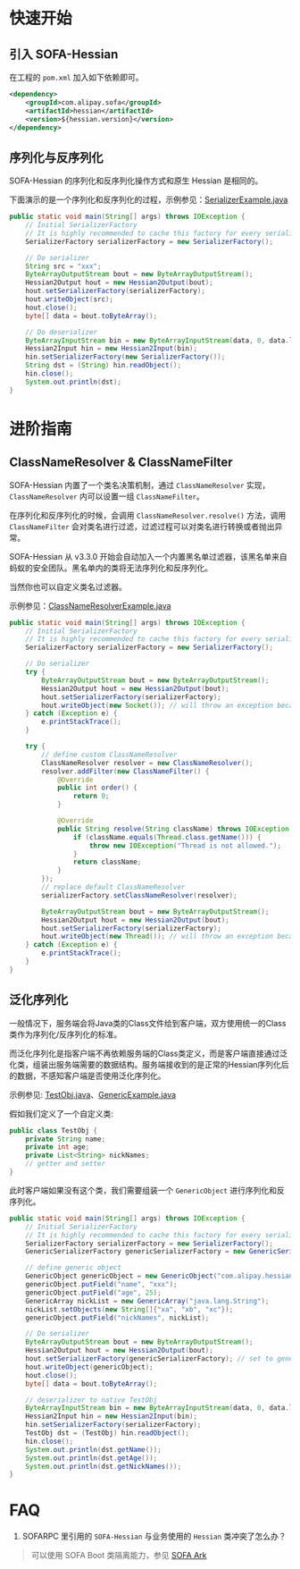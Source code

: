 # 快速开始

## 引入 SOFA-Hessian

在工程的 `pom.xml` 加入如下依赖即可。

```xml
<dependency>
    <groupId>com.alipay.sofa</groupId>
    <artifactId>hessian</artifactId>
    <version>${hessian.version}</version>
</dependency>
```

## 序列化与反序列化 

SOFA-Hessian 的序列化和反序列化操作方式和原生 Hessian 是相同的。

下面演示的是一个序列化和反序列化的过程，示例参见：[SerializerExample.java](https://github.com/alipay/alipay-hessian/blob/master/src/test/java/com/alipay/hessian/example/SerializerExample.java)


```java
public static void main(String[] args) throws IOException {
    // Initial SerializerFactory
    // It is highly recommended to cache this factory for every serialization and deserialization.
    SerializerFactory serializerFactory = new SerializerFactory();

    // Do serializer
    String src = "xxx";
    ByteArrayOutputStream bout = new ByteArrayOutputStream();
    Hessian2Output hout = new Hessian2Output(bout);
    hout.setSerializerFactory(serializerFactory);
    hout.writeObject(src);
    hout.close();
    byte[] data = bout.toByteArray();

    // Do deserializer
    ByteArrayInputStream bin = new ByteArrayInputStream(data, 0, data.length);
    Hessian2Input hin = new Hessian2Input(bin);
    hin.setSerializerFactory(new SerializerFactory());
    String dst = (String) hin.readObject();
    hin.close();
    System.out.println(dst);
}
```


# 进阶指南

## ClassNameResolver & ClassNameFilter
SOFA-Hessian 内置了一个类名决策机制，通过 `ClassNameResolver` 实现， `ClassNameResolver` 内可以设置一组 `ClassNameFilter`。

在序列化和反序列化的时候，会调用 `ClassNameResolver.resolve()` 方法，调用 `ClassNameFilter` 会对类名进行过滤，过滤过程可以对类名进行转换或者抛出异常。

SOFA-Hessian 从 v3.3.0 开始会自动加入一个内置黑名单过滤器，该黑名单来自蚂蚁的安全团队。黑名单内的类将无法序列化和反序列化。

当然你也可以自定义类名过滤器。

示例参见：[ClassNameResolverExample.java](https://github.com/alipay/alipay-hessian/blob/master/src/test/java/com/alipay/hessian/example/ClassNameResolverExample.java)

```java
public static void main(String[] args) throws IOException {
    // Initial SerializerFactory
    // It is highly recommended to cache this factory for every serialization and deserialization.
    SerializerFactory serializerFactory = new SerializerFactory();

    // Do serializer
    try {
        ByteArrayOutputStream bout = new ByteArrayOutputStream();
        Hessian2Output hout = new Hessian2Output(bout);
        hout.setSerializerFactory(serializerFactory);
        hout.writeObject(new Socket()); // will throw an exception because java.net.Socket is in the serialize blacklist
    } catch (Exception e) {
        e.printStackTrace();
    }

    try {
        // define custom ClassNameResolver
        ClassNameResolver resolver = new ClassNameResolver();
        resolver.addFilter(new ClassNameFilter() {
            @Override
            public int order() {
                return 0;
            }

            @Override
            public String resolve(String className) throws IOException {
                if (className.equals(Thread.class.getName())) {
                    throw new IOException("Thread is not allowed.");
                }
                return className;
            }
        });
        // replace default ClassNameResolver
        serializerFactory.setClassNameResolver(resolver);

        ByteArrayOutputStream bout = new ByteArrayOutputStream();
        Hessian2Output hout = new Hessian2Output(bout);
        hout.setSerializerFactory(serializerFactory);
        hout.writeObject(new Thread()); // will throw an exception because java.net.Thread is not allowed
    } catch (Exception e) {
        e.printStackTrace();
    }
}
```

## 泛化序列化
一般情况下，服务端会将Java类的Class文件给到客户端，双方使用统一的Class类作为序列化/反序列化的标准。

而泛化序列化是指客户端不再依赖服务端的Class类定义，而是客户端直接通过泛化类，组装出服务端需要的数据结构。服务端接收到的是正常的Hessian序列化后的数据，不感知客户端是否使用泛化序列化。

示例参见: [TestObj.java](https://github.com/alipay/alipay-hessian/blob/master/src/test/java/com/alipay/hessian/example/TestObj.java)、[GenericExample.java](https://github.com/alipay/alipay-hessian/blob/master/src/test/java/com/alipay/hessian/example/GenericExample.java)

假如我们定义了一个自定义类:

```java
public class TestObj {
    private String name;
    private int age;
    private List<String> nickNames;
    // getter and setter
}
```
此时客户端如果没有这个类，我们需要组装一个 `GenericObject` 进行序列化和反序列化。

```java
public static void main(String[] args) throws IOException {
    // Initial SerializerFactory
    // It is highly recommended to cache this factory for every serialization and deserialization.
    SerializerFactory serializerFactory = new SerializerFactory();
    GenericSerializerFactory genericSerializerFactory = new GenericSerializerFactory();

    // define generic object
    GenericObject genericObject = new GenericObject("com.alipay.hessian.example.TestObj");
    genericObject.putField("name", "xxx");
    genericObject.putField("age", 25);
    GenericArray nickList = new GenericArray("java.lang.String");
    nickList.setObjects(new String[]{"xa", "xb", "xc"});
    genericObject.putField("nickNames", nickList);

    // Do serializer
    ByteArrayOutputStream bout = new ByteArrayOutputStream();
    Hessian2Output hout = new Hessian2Output(bout);
    hout.setSerializerFactory(genericSerializerFactory); // set to genericSerializerFactory
    hout.writeObject(genericObject);
    hout.close();
    byte[] data = bout.toByteArray();

    // deserializer to native TestObj
    ByteArrayInputStream bin = new ByteArrayInputStream(data, 0, data.length);
    Hessian2Input hin = new Hessian2Input(bin);
    hin.setSerializerFactory(serializerFactory);
    TestObj dst = (TestObj) hin.readObject();
    hin.close();
    System.out.println(dst.getName());
    System.out.println(dst.getAge());
    System.out.println(dst.getNickNames());
}
```


# FAQ
1. SOFARPC 里引用的 `SOFA-Hessian` 与业务使用的 `Hessian` 类冲突了怎么办？
> 可以使用 SOFA Boot 类隔离能力，参见 [SOFA Ark](https://github.com/alipay/sofa-ark)